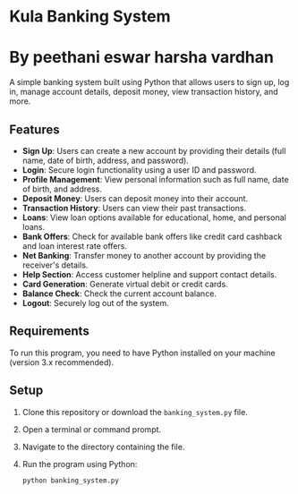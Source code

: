 # Kula Banking System
# By peethani eswar harsha vardhan
A simple banking system built using Python that allows users to sign up, log in, manage account details, deposit money, view transaction history, and more.

## Features

- **Sign Up**: Users can create a new account by providing their details (full name, date of birth, address, and password).
- **Login**: Secure login functionality using a user ID and password.
- **Profile Management**: View personal information such as full name, date of birth, and address.
- **Deposit Money**: Users can deposit money into their account.
- **Transaction History**: Users can view their past transactions.
- **Loans**: View loan options available for educational, home, and personal loans.
- **Bank Offers**: Check for available bank offers like credit card cashback and loan interest rate offers.
- **Net Banking**: Transfer money to another account by providing the receiver's details.
- **Help Section**: Access customer helpline and support contact details.
- **Card Generation**: Generate virtual debit or credit cards.
- **Balance Check**: Check the current account balance.
- **Logout**: Securely log out of the system.

## Requirements

To run this program, you need to have Python installed on your machine (version 3.x recommended).

## Setup

1. Clone this repository or download the `banking_system.py` file.
2. Open a terminal or command prompt.
3. Navigate to the directory containing the file.
4. Run the program using Python:

   ```bash
   python banking_system.py
